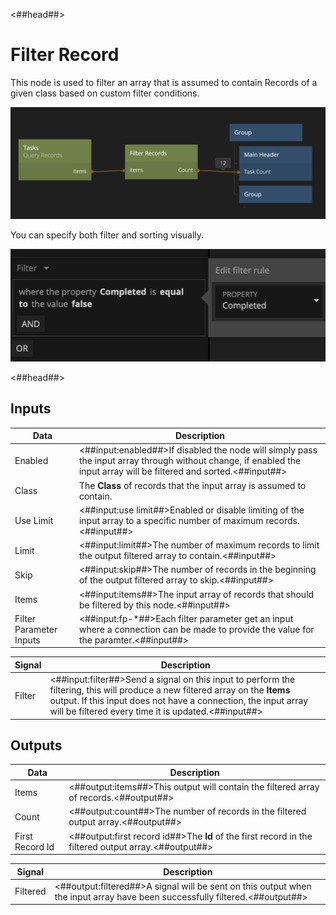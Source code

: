 <##head##>

# Filter Record

This node is used to filter an <span class="ndl-data">array</span> that is assumed to contain Records of a given class based on custom filter conditions.

<div class="ndl-image-with-background l">

![](./filter-records-node.png)

</div>

You can specify both filter and sorting visually.

<div class="ndl-image-with-background l">

![](./filter-records-visual.png)

</div>
<##head##>

## Inputs

| Data                                                  | Description                                                                                                                                                         |
| ----------------------------------------------------- | ------------------------------------------------------------------------------------------------------------------------------------------------------------------- |
| <span class="ndl-data">Enabled</span>                 | <##input:enabled##>If disabled the node will simply pass the input array through without change, if enabled the input array will be filtered and sorted.<##input##> |
| <span class="ndl-data">Class</span>                   | The **Class** of records that the input array is assumed to contain.                                                                                                |
| <span class="ndl-data">Use Limit</span>               | <##input:use limit##>Enabled or disable limiting of the input array to a specific number of maximum records.<##input##>                                             |
| <span class="ndl-data">Limit</span>                   | <##input:limit##>The number of maximum records to limit the output filtered array to contain.<##input##>                                                            |
| <span class="ndl-data">Skip</span>                    | <##input:skip##>The number of records in the beginning of the output filtered array to skip.<##input##>                                                             |
| <span class="ndl-data">Items</span>                   | <##input:items##>The input array of records that should be filtered by this node.<##input##>                                                                        |
| <span class="ndl-data">Filter Parameter Inputs</span> | <##input:fp-\*##>Each filter parameter get an input where a connection can be made to provide the value for the paramter.<##input##>                                |

| Signal                                 | Description                                                                                                                                                                                                                                             |
| -------------------------------------- | ------------------------------------------------------------------------------------------------------------------------------------------------------------------------------------------------------------------------------------------------------- |
| <span class="ndl-signal">Filter</span> | <##input:filter##>Send a signal on this input to perform the filtering, this will produce a new filtered array on the **Items** output. If this input does not have a connection, the input array will be filtered every time it is updated.<##input##> |

## Outputs

| Data                                          | Description                                                                                          |
| --------------------------------------------- | ---------------------------------------------------------------------------------------------------- |
| <span class="ndl-data">Items</span>           | <##output:items##>This output will contain the filtered array of records.<##output##>                |
| <span class="ndl-data">Count</span>           | <##output:count##>The number of records in the filtered output array.<##output##>                    |
| <span class="ndl-data">First Record Id</span> | <##output:first record id##>The **Id** of the first record in the filtered output array.<##output##> |

| Signal                                   | Description                                                                                                                 |
| ---------------------------------------- | --------------------------------------------------------------------------------------------------------------------------- |
| <span class="ndl-signal">Filtered</span> | <##output:filtered##>A signal will be sent on this output when the input array have been successfully filtered.<##output##> |
